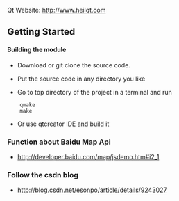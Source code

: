 Qt Website: http://www.heilqt.com
## Getting Started

#### Building the module


* Download or git clone the source code.

* Put the source code in any directory you like

* Go to top directory of the project in a terminal and run

```
    qmake
    make
```
* Or use qtcreator IDE and build it

### Function about Baidu Map Api

* http://developer.baidu.com/map/jsdemo.htm#i2_1

### Follow the csdn blog
* http://blog.csdn.net/esonpo/article/details/9243027
